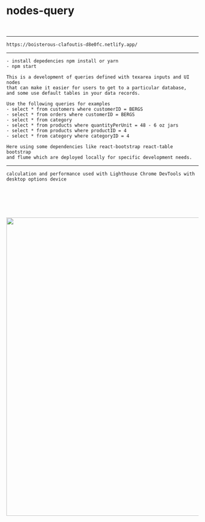 # nodes-query

<div>
  <br>
</div>

------------------------------------------------------------

```
https://boisterous-clafoutis-d8e0fc.netlify.app/
```


------------------------------------------------------------

```
- install depedencies npm install or yarn
- npm start 
```

```
This is a development of queries defined with texarea inputs and UI nodes 
that can make it easier for users to get to a particular database, 
and some use default tables in your data records. 
```

```
Use the following queries for examples
- select * from customers where customerID = BERGS
- select * from orders where customerID = BERGS
- select * from category
- select * from products where quantityPerUnit = 48 - 6 oz jars
- select * from products where productID = 4
- select * from category where categoryID = 4
```

```
Here using some dependencies like react-bootstrap react-table bootstrap 
and flume which are deployed locally for specific development needs.
```


------------------------------------------------------------


```
calculation and performance used with Lighthouse Chrome DevTools with desktop options device
```
  <div>
  <br>
 </div>

<br><br>
  <div align="center" >
<img  src="https://i.ibb.co/6yNkqjt/diag.jpg"  width="780px"  />
</div>